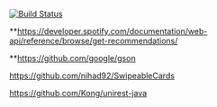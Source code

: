 [![Build Status](https://travis-ci.com/mhwilkes/spotify_swipe.svg?branch=master)](https://travis-ci.com/mhwilkes/spotify_swipe)

**https://developer.spotify.com/documentation/web-api/reference/browse/get-recommendations/

**https://github.com/google/gson

https://github.com/nihad92/SwipeableCards

https://github.com/Kong/unirest-java
